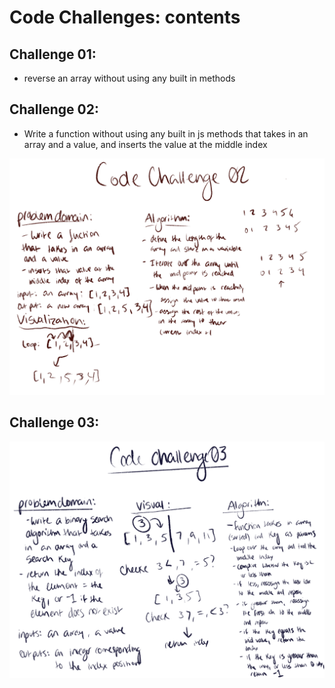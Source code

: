 # Code Challenges: contents

## Challenge 01:
- reverse an array without using any built in methods

## Challenge 02: 
- Write a function without using any built in js methods that takes in an array and a value, and inserts the value at the middle index

![whiteboard2](./IMG_0401.png)

## Challenge 03:

![whiteboard3](./IMG_0402.png)

